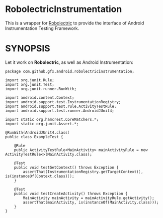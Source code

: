 # RobolectricInstrumentation

This is a wrapper for [Robolectric](http://robolectric.org/)
to provide the interface of Android Instrumentation Testing Framework.

# SYNOPSIS

Let it work on **Robolectric**, as well as Android Instrumentation:

```
package com.github.gfx.android.robolectricinstrumentation;

import org.junit.Rule;
import org.junit.Test;
import org.junit.runner.RunWith;

import android.content.Context;
import android.support.test.InstrumentationRegistry;
import android.support.test.rule.ActivityTestRule;
import android.support.test.runner.AndroidJUnit4;

import static org.hamcrest.CoreMatchers.*;
import static org.junit.Assert.*;

@RunWith(AndroidJUnit4.class)
public class ExampleTest {

    @Rule
    public ActivityTestRule<MainActivity> mainActivityRule = new ActivityTestRule<>(MainActivity.class);

    @Test
    public void testGetContext() throws Exception {
        assertThat(InstrumentationRegistry.getTargetContext(), is(instanceOf(Context.class)));
    }

    @Test
    public void testCreateActivity() throws Exception {
        MainActivity mainActivity = mainActivityRule.getActivity();
        assertThat(mainActivity, is(instanceOf(MainActivity.class)));
    }
}
```
